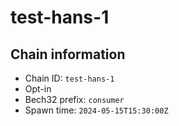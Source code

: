 # test-hans-1

## Chain information

* Chain ID: `test-hans-1`
* Opt-in
* Bech32 prefix: `consumer`
* Spawn time: `2024-05-15T15:30:00Z`
